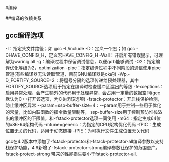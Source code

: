#编译

##编译的依赖关系



## gcc编译选项
-I：指定头文件路径；如 gcc -I./include
-D：定义一个宏；如 gcc -DHAVE_CONFIG_H，定义宏HAVE_CONFIG_H
-Wall：开启所有错误提示，可理解为warinig all
-g：编译过程中保留调试信息，以便gdb能够调试
-O2：指定编译优化等级为2，optimization
-pipe：指定编译过程中不同阶段的通信使用pipe管道(有些编译器无法读取管道，目前GNU编译器是ok的)
-Wp,-D_FORTIFY_SOURCE=2：将逗号分隔的选项传递给预处理器，其中FORTIFY_SOURCE选项用于指定在编译时检查缓冲区溢出的等级
-fexceptions：启用异常处理，会产生额外的代码用于处理异常，会占用一定量的数据空间(gcc默认为C++打开该选项，为C关闭该选项)
-fstack-protector：开启栈保护检测，防止缓冲区异常
--param=ssp-buffer-size=4：--param用于控制一些用于优化的常量，比如内联函数的指令数量限制等，
ssp-buffer-size用于控制预防堆栈溢出的缓冲区的下限值，和-fstack-protector选项一同使用
-m64：指定生成64位的x86-64架构代码
-mtune=generic：为指定的CPU架构优化代码
-fPIC：生成位置无关的代码，适用于动态链接
-fPIE：为可执行文件生成位置无关代码
  
  
   
   
gcc在4.2版本中添加了-fstack-protector和-fstack-protector-all编译参数以支持栈保护功能，4.9新增了-fstack-protector-strong编译参数让保护的范围更广。   
  fstack-protect-strong 带来的性能损失要小于fstack-protector-all.
